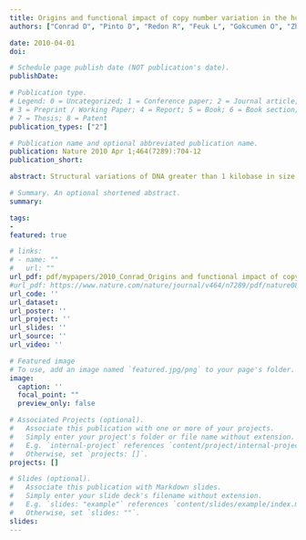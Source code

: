 ```yaml
---
title: Origins and functional impact of copy number variation in the human genome
authors: ["Conrad D", "Pinto D", "Redon R", "Feuk L", "Gokcumen O", "Zhang Y", "Aerts J", "Andrews D", "Barnes C", "Campbell P", "Fitzgerald T", "Hu M", "Hwa C", "Kristiansson K", "Macarthur D", "Macdonald J", "Onyiah N", "Wing Chun Pang A", samrobson, "Stirrups K", "Valsesia A", "Walter K", "Wei J", "Tyler-Smith C", "Carter N", "Lee C", "Scherer S", "Hurles M"]

date: 2010-04-01
doi: 

# Schedule page publish date (NOT publication's date).
publishDate: 

# Publication type.
# Legend: 0 = Uncategorized; 1 = Conference paper; 2 = Journal article;
# 3 = Preprint / Working Paper; 4 = Report; 5 = Book; 6 = Book section;
# 7 = Thesis; 8 = Patent
publication_types: ["2"]

# Publication name and optional abbreviated publication name.
publication: Nature 2010 Apr 1;464(7289):704-12
publication_short: 

abstract: Structural variations of DNA greater than 1 kilobase in size account for most bases that vary among human genomes, but are still relatively under-ascertained. Here we use tiling oligonucleotide microarrays, comprising 42 million probes, to generate a comprehensive map of 11,700 copy number variations (CNVs) greater than 443 base pairs, of which most (8,599) have been validated independently. For 4,978 of these CNVs, we generated reference genotypes from 450 individuals of European, African or East Asian ancestry. The predominant mutational mechanisms differ among CNV size classes. Retrotransposition has duplicated and inserted some coding and non-coding DNA segments randomly around the genome. Furthermore, by correlation with known trait-associated single nucleotide polymorphisms (SNPs), we identified 30 loci with CNVs that are candidates for influencing disease susceptibility. Despite this, having assessed the completeness of our map and the patterns of linkage disequilibrium between CNVs and SNPs, we conclude that, for complex traits, the heritability void left by genome-wide association studies will not be accounted for by common CNVs.

# Summary. An optional shortened abstract.
summary: 

tags:
-
featured: true

# links:
# - name: ""
#   url: ""
url_pdf: pdf/mypapers/2010_Conrad_Origins and functional impact of copy number variation in the human genome.pdf
#url_pdf: https://www.nature.com/nature/journal/v464/n7289/pdf/nature08516.pdf
url_code: ''
url_dataset: 
url_poster: ''
url_project: ''
url_slides: ''
url_source: ''
url_video: ''

# Featured image
# To use, add an image named `featured.jpg/png` to your page's folder. 
image:
  caption: ''
  focal_point: ""
  preview_only: false

# Associated Projects (optional).
#   Associate this publication with one or more of your projects.
#   Simply enter your project's folder or file name without extension.
#   E.g. `internal-project` references `content/project/internal-project/index.md`.
#   Otherwise, set `projects: []`.
projects: []

# Slides (optional).
#   Associate this publication with Markdown slides.
#   Simply enter your slide deck's filename without extension.
#   E.g. `slides: "example"` references `content/slides/example/index.md`.
#   Otherwise, set `slides: ""`.
slides: 
---
```



